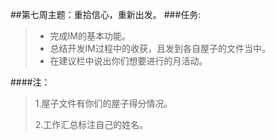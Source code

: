 
##第七周主题：重拾信心，重新出发。
###任务:
> * 完成IM的基本功能。
> * 总结开发IM过程中的收获，且发到各自屋子的文件当中。
> * 在建议栏中说出你们想要进行的月活动。


####注：
> 1.屋子文件有你们的屋子得分情况。
> 
> 2.工作汇总标注自己的姓名。
> 



```

